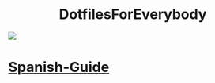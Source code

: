<h1 align="center">DotfilesForEverybody</h1>
  
  <img src="https://i.imgur.com/YDQO2bQ.png">

# [Spanish-Guide](https://github.com/P4NAD3ROXIS/DotfilesForEverybody/tree/main/Guide/Spanish-Version)
